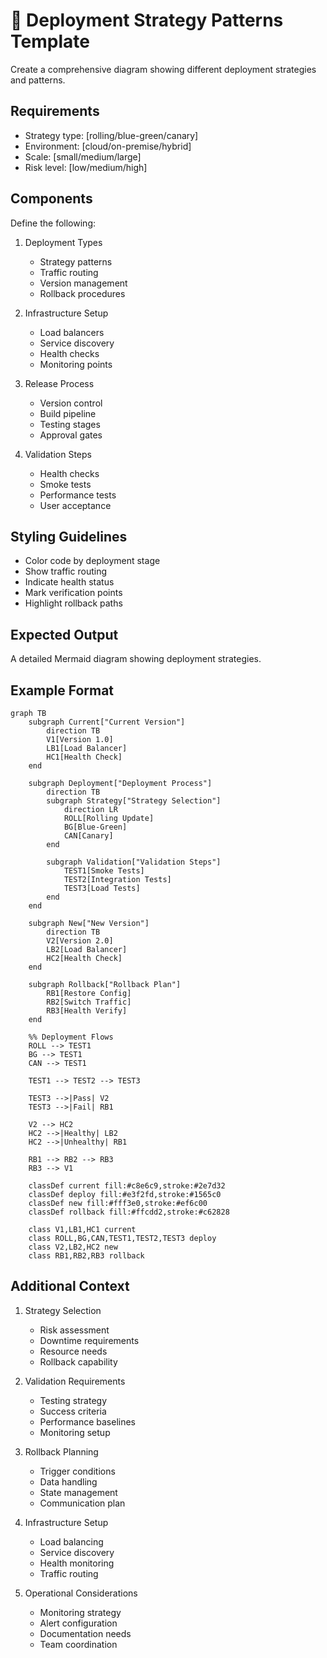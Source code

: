 <!--
mode: auto
tools: vscode-markdown, mermaid-preview
-->

# 🚀 Deployment Strategy Patterns Template

Create a comprehensive diagram showing different deployment strategies and patterns.

## Requirements

- Strategy type: [rolling/blue-green/canary]
- Environment: [cloud/on-premise/hybrid]
- Scale: [small/medium/large]
- Risk level: [low/medium/high]

## Components

Define the following:
1. Deployment Types
   - Strategy patterns
   - Traffic routing
   - Version management
   - Rollback procedures

2. Infrastructure Setup
   - Load balancers
   - Service discovery
   - Health checks
   - Monitoring points

3. Release Process
   - Version control
   - Build pipeline
   - Testing stages
   - Approval gates

4. Validation Steps
   - Health checks
   - Smoke tests
   - Performance tests
   - User acceptance

## Styling Guidelines

- Color code by deployment stage
- Show traffic routing
- Indicate health status
- Mark verification points
- Highlight rollback paths

## Expected Output

A detailed Mermaid diagram showing deployment strategies.

## Example Format

```mermaid
graph TB
    subgraph Current["Current Version"]
        direction TB
        V1[Version 1.0]
        LB1[Load Balancer]
        HC1[Health Check]
    end

    subgraph Deployment["Deployment Process"]
        direction TB
        subgraph Strategy["Strategy Selection"]
            direction LR
            ROLL[Rolling Update]
            BG[Blue-Green]
            CAN[Canary]
        end
        
        subgraph Validation["Validation Steps"]
            TEST1[Smoke Tests]
            TEST2[Integration Tests]
            TEST3[Load Tests]
        end
    end

    subgraph New["New Version"]
        direction TB
        V2[Version 2.0]
        LB2[Load Balancer]
        HC2[Health Check]
    end

    subgraph Rollback["Rollback Plan"]
        RB1[Restore Config]
        RB2[Switch Traffic]
        RB3[Health Verify]
    end

    %% Deployment Flows
    ROLL --> TEST1
    BG --> TEST1
    CAN --> TEST1
    
    TEST1 --> TEST2 --> TEST3
    
    TEST3 -->|Pass| V2
    TEST3 -->|Fail| RB1
    
    V2 --> HC2
    HC2 -->|Healthy| LB2
    HC2 -->|Unhealthy| RB1
    
    RB1 --> RB2 --> RB3
    RB3 --> V1

    classDef current fill:#c8e6c9,stroke:#2e7d32
    classDef deploy fill:#e3f2fd,stroke:#1565c0
    classDef new fill:#fff3e0,stroke:#ef6c00
    classDef rollback fill:#ffcdd2,stroke:#c62828
    
    class V1,LB1,HC1 current
    class ROLL,BG,CAN,TEST1,TEST2,TEST3 deploy
    class V2,LB2,HC2 new
    class RB1,RB2,RB3 rollback
```

## Additional Context

1. Strategy Selection
   - Risk assessment
   - Downtime requirements
   - Resource needs
   - Rollback capability

2. Validation Requirements
   - Testing strategy
   - Success criteria
   - Performance baselines
   - Monitoring setup

3. Rollback Planning
   - Trigger conditions
   - Data handling
   - State management
   - Communication plan

4. Infrastructure Setup
   - Load balancing
   - Service discovery
   - Health monitoring
   - Traffic routing

5. Operational Considerations
   - Monitoring strategy
   - Alert configuration
   - Documentation needs
   - Team coordination
